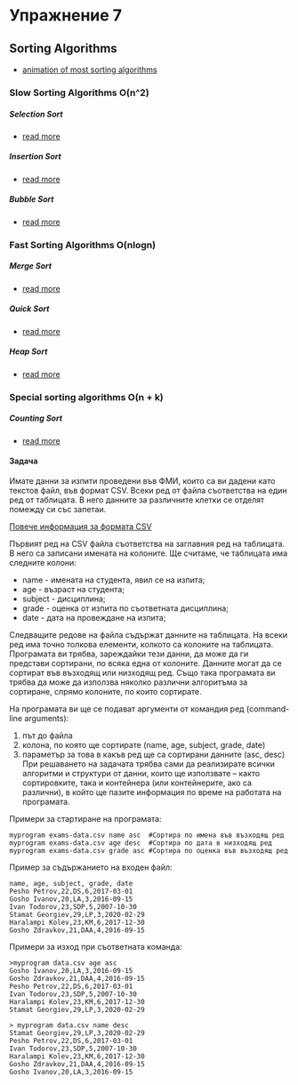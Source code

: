 # Упражнение 7
## Sorting Algorithms

* [animation of most sorting algorithms](https://visualgo.net/bn/sorting)


### Slow Sorting Algorithms O(n^2)

##### Selection Sort
* [read more](https://www.geeksforgeeks.org/selection-sort/)
##### Insertion Sort
* [read more](https://www.geeksforgeeks.org/insertion-sort/)
##### Bubble Sort
* [read more](https://www.geeksforgeeks.org/bubble-sort/)

### Fast Sorting Algorithms O(nlogn)

##### Merge Sort
* [read more](https://www.geeksforgeeks.org/merge-sort/)
##### Quick Sort
* [read more](https://www.geeksforgeeks.org/quick-sort/)
##### Heap Sort
* [read more](https://www.geeksforgeeks.org/heap-sort/)

### Special sorting algorithms O(n + k)

##### Counting Sort
* [read more](https://www.geeksforgeeks.org/counting-sort/)

#### Задача



Имате данни за изпити проведени във ФМИ, които са ви дадени като текстов файл,
във формат CSV. Всеки ред от файла съответства на един ред от таблицата. В него данните за
различните клетки се отделят помежду си със запетаи.

[Повече информация за формата CSV](https://frictionlessdata.io/docs/csv/)

Първият ред на CSV файла съответства на заглавния ред на таблицата. В него са
записани имената на колоните. Ще считаме, че таблицата има следните колони:
* name - имената на студента, явил се на изпита;
* age - възраст на студента;
* subject - дисциплина;
* grade - оценка от изпита по съответната дисциплина;
* date - дата на провеждане на изпита;

Следващите редове на файла съдържат данните на таблицата. На всеки ред има
точно толкова елементи, колкото са колоните на таблицата.
Програмата ви трябва, зареждайки тези данни, да може да ги представи сортирани, по
всяка една от колоните. Данните могат да се сортират във възходящ или низходящ
ред. Също така програмата ви трябва да може да използва няколко различни
алгоритъма за сортиране, спрямо колоните, по които сортирате.

На програмата ви ще се подават аргументи от командия ред (command-line arguments):
1. път до файла
2. колона, по която ще сортирате (name, age, subject, grade, date)
3. параметър за това в какъв ред ще са сортирани данните (asc, desc)
При решаването на задачата трябва сами да реализирате всички алгоритми и
структури от данни, които ще използвате – както сортировките, така и контейнера (или
контейнерите, ако са различни), в който ще пазите информация по време на работата
на програмата.

Примери за стартиране на програмата:

```
myprogram exams-data.csv name asc  #Сортира по имена във възходящ ред
myprogram exams-data.csv age desc  #Сортира по дата в низходящ ред
myprogram exams-data.csv grade asc #Сортира по оценка във възходящ ред
```
Пример за съдържанието на входен файл:
```
name, age, subject, grade, date
Pesho Petrov,22,DS,6,2017-03-01
Gosho Ivanov,20,LA,3,2016-09-15
Ivan Todorov,23,SDP,5,2007-10-30
Stamat Georgiev,29,LP,3,2020-02-29
Haralampi Kolev,23,KM,6,2017-12-30
Gosho Zdravkov,21,DAA,4,2016-09-15
```
Примери за изход при съответната команда:
```
>myprogram data.csv age asc
Gosho Ivanov,20,LA,3,2016-09-15
Gosho Zdravkov,21,DAA,4,2016-09-15
Pesho Petrov,22,DS,6,2017-03-01
Ivan Todorov,23,SDP,5,2007-10-30
Haralampi Kolev,23,KM,6,2017-12-30
Stamat Georgiev,29,LP,3,2020-02-29
````
```
> myprogram data.csv name desc
Stamat Georgiev,29,LP,3,2020-02-29
Pesho Petrov,22,DS,6,2017-03-01
Ivan Todorov,23,SDP,5,2007-10-30
Haralampi Kolev,23,KM,6,2017-12-30
Gosho Zdravkov,21,DAA,4,2016-09-15
Gosho Ivanov,20,LA,3,2016-09-15
```

